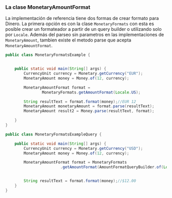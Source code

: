 ### La clase MonetaryAmountFormat

La implementación de referencia tiene dos formas de crear formato para Dinero. La primera opción es con la clase  ```MonetaryFormats``` con esta es posible crear un formateador a partir de un query builder o utilizando solo por ```Locale```. Además del parseo sin parametros en las implementaciones de ```MonetaryAmount```, tambien existe el metodo parse que acepta ```MonetaryAmountFormat```.


```java
public class MonetaryFormatsExample {


    public static void main(String[] args) {
        CurrencyUnit currency = Monetary.getCurrency("EUR");
        MonetaryAmount money = Money.of(12, currency);

        MonetaryAmountFormat format =
                MonetaryFormats.getAmountFormat(Locale.US);

        String resultText = format.format(money);//EUR 12
        MonetaryAmount monetaryAmount = format.parse(resultText);
        MonetaryAmount result2 = Money.parse(resultText, format);

    }
}
```



```java
public class MonetaryFormatsExampleQuery {

    public static void main(String[] args) {
        CurrencyUnit currency = Monetary.getCurrency("USD");
        MonetaryAmount money = Money.of(12, currency);

        MonetaryAmountFormat format = MonetaryFormats
                        .getAmountFormat(AmountFormatQueryBuilder.of(Locale.US).set(CurrencyStyle.SYMBOL).build());


        String resultText = format.format(money);//$12.00
    }
}
```
